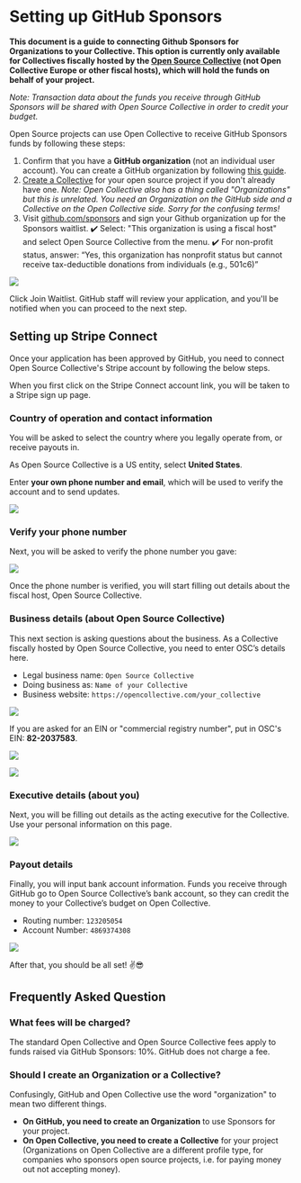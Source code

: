 # Setting up GitHub Sponsors

**This document is a guide to connecting Github Sponsors for Organizations to your Collective. This option is currently only available for Collectives fiscally hosted by the [Open Source Collective](https://opencollective.com/opensource) (not Open Collective Europe or other fiscal hosts), which will hold the funds on behalf of your project.**

_Note: Transaction data about the funds you receive through GitHub Sponsors will be shared with Open Source Collective in order to credit your budget._

Open Source projects can use Open Collective to receive GitHub Sponsors funds by following these steps:

1. Confirm that you have a **GitHub organization** \(not an individual user account\). You can create a GitHub organization by following [this guide](https://help.github.com/en/github/setting-up-and-managing-organizations-and-teams/creating-a-new-organization-from-scratch). 
2. [Create a Collective](https://opencollective.com/opensource/apply) for your open source project if you don't already have one.  _Note: Open Collective also has a thing called "Organizations" but this is unrelated. You need an Organization on the GitHub side and a Collective on the Open Collective side. Sorry for the confusing terms!_ 
3. Visit [github.com/sponsors](http://github.com/sponsors) and sign your Github organization up for the Sponsors waitlist.  ✔️ Select: "This organization is using a fiscal host" and select Open Source Collective from the menu.  ✔️ For non-profit status, answer: “Yes, this organization has nonprofit status but cannot receive tax-deductible donations from individuals \(e.g., 501c6\)”

![](../.gitbook/assets/screen-shot-2020-08-30-at-4.07.15-pm.png)

Click Join Waitlist. GitHub staff will review your application, and you'll be notified when you can proceed to the next step.

## Setting up Stripe Connect

Once your application has been approved by GitHub, you need to connect Open Source Collective's Stripe account by following the below steps.

When you first click on the Stripe Connect account link, you will be taken to a Stripe sign up page.

### Country of operation and contact information

You will be asked to select the country where you legally operate from, or receive payouts in. 

As Open Source Collective is a US entity, select **United States**.

Enter **your own phone number and email**, which will be used to verify the account and to send updates.

![](../.gitbook/assets/github_stripe_1.png)

### Verify your phone number

Next, you will be asked to verify the phone number you gave:

![](../.gitbook/assets/github_stripe_2.png)

Once the phone number is verified, you will start filling out details about the fiscal host, Open Source Collective.

### Business details \(about Open Source Collective\)

This next section is asking questions about the business. As a Collective fiscally hosted by Open Source Collective, you need to enter OSC’s details here.

* Legal business name: `Open Source Collective`
* Doing business as: `Name of your Collective`
* Business website: `https://opencollective.com/your_collective`

![](../.gitbook/assets/github_stripe_3.png)

If you are asked for an EIN or "commercial registry number", put in OSC's EIN: **82-2037583**.

![](../.gitbook/assets/image%20%2832%29.png)

![](../.gitbook/assets/annotation-2020-05-21-172127-1-.jpg)

### Executive details \(about you\)

Next, you will be filling out details as the acting executive for the Collective. Use your personal information on this page.

![](../.gitbook/assets/github_stripe_4.png)

### Payout details

Finally, you will input bank account information. Funds you receive through GitHub go to Open Source Collective’s bank account, so they can credit the money to your Collective’s budget on Open Collective.

* Routing number: `123205054`
* Account Number: `4869374308`

![](../.gitbook/assets/github_stripe_5.png)

After that, you should be all set! ✌️😎

## Frequently Asked Question

### What fees will be charged?

The standard Open Collective and Open Source Collective fees apply to funds raised via GitHub Sponsors: 10%. GitHub does not charge a fee.

### Should I create an Organization or a Collective?

Confusingly, GitHub and Open Collective use the word "organization" to mean two different things. 

* **On GitHub, you need to create an Organization** to use Sponsors for your project.
* **On Open Collective, you need to create a Collective** for your project \(Organizations on Open Collective are a different profile type, for companies who sponsors open source projects, i.e. for paying money out not accepting money\).

